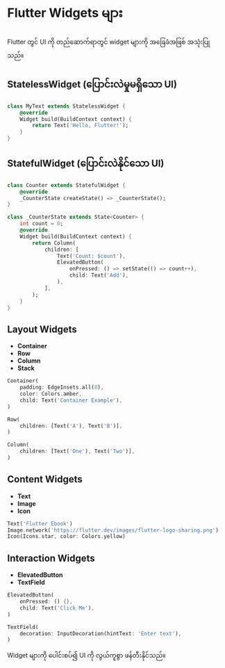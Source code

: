 
# Flutter Widgets များ

Flutter တွင် UI ကို တည်ဆောက်ရာတွင် widget များကို အခြေခံအဖြစ် အသုံးပြုသည်။

## StatelessWidget (ပြောင်းလဲမှုမရှိသော UI)
```dart
class MyText extends StatelessWidget {
	@override
	Widget build(BuildContext context) {
		return Text('Hello, Flutter!');
	}
}
```

## StatefulWidget (ပြောင်းလဲနိုင်သော UI)
```dart
class Counter extends StatefulWidget {
	@override
	_CounterState createState() => _CounterState();
}

class _CounterState extends State<Counter> {
	int count = 0;
	@override
	Widget build(BuildContext context) {
		return Column(
			children: [
				Text('Count: $count'),
				ElevatedButton(
					onPressed: () => setState(() => count++),
					child: Text('Add'),
				),
			],
		);
	}
}
```

## Layout Widgets
- **Container**
- **Row**
- **Column**
- **Stack**
```dart
Container(
	padding: EdgeInsets.all(8),
	color: Colors.amber,
	child: Text('Container Example'),
)

Row(
	children: [Text('A'), Text('B')],
)

Column(
	children: [Text('One'), Text('Two')],
)
```

## Content Widgets
- **Text**
- **Image**
- **Icon**
```dart
Text('Flutter Ebook')
Image.network('https://flutter.dev/images/flutter-logo-sharing.png')
Icon(Icons.star, color: Colors.yellow)
```

## Interaction Widgets
- **ElevatedButton**
- **TextField**
```dart
ElevatedButton(
	onPressed: () {},
	child: Text('Click Me'),
)

TextField(
	decoration: InputDecoration(hintText: 'Enter text'),
)
```

Widget များကို ပေါင်းစပ်၍ UI ကို လွယ်ကူစွာ ဖန်တီးနိုင်သည်။